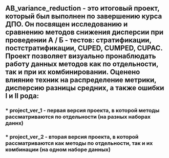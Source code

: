 ## AB_variance_reduction - это итоговый проект, который был выполнен по завершению курса ДПО. Он посвящен исследованию и сравнению методов снижения дисперсии при проведении А / Б - тестов: стратификации, постстратификации, CUPED, CUMPED, CUPAC. Проект позволяет визуально пронаблюдать работу данных методов как по отдельности, так и при их комбинировании. Оценено влияние техник на распределение метрики, дисперсию разницы средних, а также ошибки I и II рода:
### * project_ver_1 - первая версия проекта, в которой методы рассматриваются по отдельности (на разных наборах даннх)
### * project_ver_2 - вторая версия проекта, в которой рассматриваются как методы по отдельности, так и их комбинации (на одном наборе данных)
